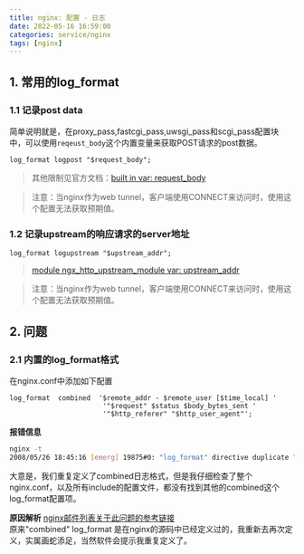```yaml
---
title: nginx: 配置 - 日志
date: 2022-05-16 16:59:00
categories: service/nginx
tags: [nginx]
---
```


## 1. 常用的log_format
### 1.1 记录post data
简单说明就是，在proxy_pass,fastcgi_pass,uwsgi_pass和scgi_pass配置块中，可以使用`reqeust_body`这个内置变量来获取POST请求的post数据。
```
log_format logpost "$request_body";
```

> 其他限制见官方文档：[built in var: request_body](https://nginx.org/en/docs/http/ngx_http_core_module.html#var_request_body)

> 注意：当nginx作为web tunnel，客户端使用CONNECT来访问时，使用这个配置无法获取预期值。

### 1.2 记录upstream的响应请求的server地址
```
log_format logupstream "$upstream_addr";
```
> [module ngx_http_upstream_module var: upstream_addr](https://nginx.org/en/docs/http/ngx_http_upstream_module.html#var_upstream_addr)

> 注意：当nginx作为web tunnel，客户端使用CONNECT来访问时，使用这个配置无法获取预期值。

## 2. 问题
### 2.1 内置的log_format格式
在nginx.conf中添加如下配置

```
log_format  combined  '$remote_addr - $remote_user [$time_local] '
                       '"$request" $status $body_bytes_sent '
                       '"$http_referer" "$http_user_agent"';
```

**报错信息**

``` bash
nginx -t
2008/05/26 18:45:16 [emerg] 19875#0: "log_format" directive duplicate "log_format" name in /usr/local/nginx/conf/nginx.conf:26
```
大意是，我们重复定义了combined日志格式，但是我仔细检查了整个nginx.conf，以及所有include的配置文件，都没有找到其他的combined这个log_format配置项。

**原因解析**
[nginx邮件列表关于此问题的参考链接](http://mailman.nginx.org/pipermail/nginx/2008-May/005214.html)  
原来"combined" log_format 是在nginx的源码中已经定义过的，我重新去再次定义，实属画蛇添足，当然软件会提示我重复定义了。